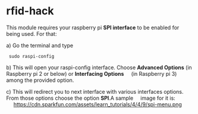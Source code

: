 # rfid-hack


This module requires your raspberry pi <b>SPI interface</b> to be enabled for being used. For that:<br/>

a) Go the terminal and type

  ```
   sudo raspi-config
  ```
b) This will open your raspi-config interface. Choose <b>Advanced Options</b> (in Raspberry pi 2 or below) or <b>Interfacing Options</b>    &nbsp;&nbsp;&nbsp;&nbsp;(in Raspberry pi 3) among the provided option.<br/>

c) This will redirect you to next interface with various interfaces options. From those options choose the option <b>SPI</b>.A sample &nbsp;&nbsp;&nbsp;&nbsp;image for it is:<br/>
&nbsp;&nbsp;&nbsp;&nbsp; https://cdn.sparkfun.com/assets/learn_tutorials/4/4/9/spi-menu.png

